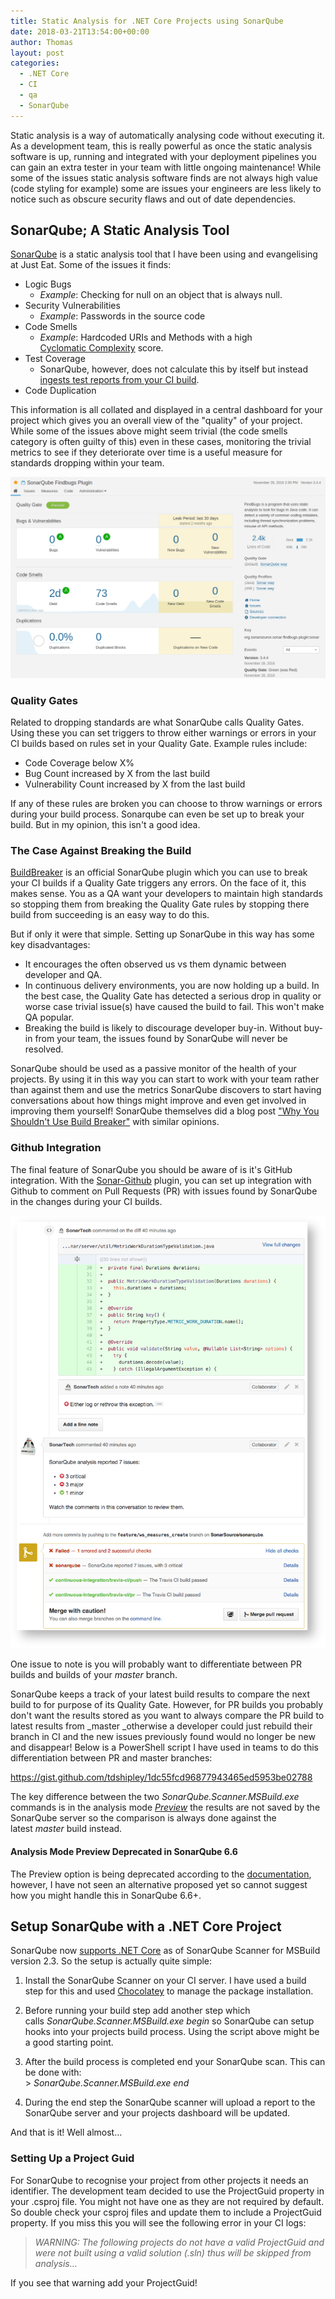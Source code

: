 ```yaml
---
title: Static Analysis for .NET Core Projects using SonarQube
date: 2018-03-21T13:54:00+00:00
author: Thomas
layout: post
categories:
  - .NET Core
  - CI
  - qa
  - SonarQube
---
```

Static analysis is a way of automatically analysing code without executing it. As a development team, this is really powerful as once the static analysis software is up, running and integrated with your deployment pipelines you can gain an extra tester in your team with little ongoing maintenance! While some of the issues static analysis software finds are not always high value (code styling for example) some are issues your engineers are less likely to notice such as obscure security flaws and out of date dependencies.

## SonarQube; A Static Analysis Tool

[SonarQube](https://www.sonarqube.org/) is a static analysis tool that I have been using and evangelising at Just Eat. Some of the issues it finds:

  * Logic Bugs 
      * _Example_: Checking for null on an object that is always null.
  * Security Vulnerabilities 
      * _Example_: Passwords in the source code
  * Code Smells 
      * _Example_: Hardcoded URIs and Methods with a high [Cyclomatic Complexity](https://en.wikipedia.org/wiki/Cyclomatic_complexity) score.
  * Test Coverage 
      * SonarQube, however, does not calculate this by itself but instead [ingests test reports from your CI build](https://docs.sonarqube.org/display/SONAR/Seeing+Coverage).
  * Code Duplication

This information is all collated and displayed in a central dashboard for your project which gives you an overall view of the "quality" of your project. While some of the issues above might seem trivial (the code smells category is often guilty of this) even in these cases, monitoring the trivial metrics to see if they deteriorate over time is a useful measure for standards dropping within your team.

![Example SonarQube Project Dashboard](/assets/img/2018/03/SonarQube_Project_page.png)

### Quality Gates

Related to dropping standards are what SonarQube calls Quality Gates. Using these you can set triggers to throw either warnings or errors in your CI builds based on rules set in your Quality Gate. Example rules include:

  * Code Coverage below X%
  * Bug Count increased by X from the last build
  * Vulnerability Count increased by X from the last build

If any of these rules are broken you can choose to throw warnings or errors during your build process. Sonarqube can even be set up to break your build. But in my opinion, this isn't a good idea.

### The Case Against Breaking the Build

[BuildBreaker](https://github.com/SonarQubeCommunity/sonar-build-breaker) is an official SonarQube plugin which you can use to break your CI builds if a Quality Gate triggers any errors. On the face of it, this makes sense. You as a QA want your developers to maintain high standards so stopping them from breaking the Quality Gate rules by stopping there build from succeeding is an easy way to do this.

But if only it were that simple. Setting up SonarQube in this way has some key disadvantages:

  * It encourages the often observed us vs them dynamic between developer and QA.
  * In continuous delivery environments, you are now holding up a build. In the best case, the Quality Gate has detected a serious drop in quality or worse case trivial issue(s) have caused the build to fail. This won't make QA popular.
  * Breaking the build is likely to discourage developer buy-in. Without buy-in from your team, the issues found by SonarQube will never be resolved.

SonarQube should be used as a passive monitor of the health of your projects. By using it in this way you can start to work with your team rather than against them and use the metrics SonarQube discovers to start having conversations about how things might improve and even get involved in improving them yourself! SonarQube themselves did a blog post ["Why You Shouldn't Use Build Breaker"](https://blog.sonarsource.com/why-you-shouldnt-use-build-breaker/) with similar opinions.

### Github Integration

The final feature of SonarQube you should be aware of is it's GitHub integration. With the [Sonar-Github](https://github.com/SonarSource/sonar-github) plugin, you can set up integration with Github to comment on Pull Requests (PR) with issues found by SonarQube in the changes during your CI builds.

![SonarQube and GitHub integration example.](/assets/img/2018/03/sonarqube_PullRequestAnalysis.png)

One issue to note is you will probably want to differentiate between PR builds and builds of your _master_ branch.

SonarQube keeps a track of your latest build results to compare the next build to for purpose of its Quality Gate. However, for PR builds you probably don't want the results stored as you want to always compare the PR build to latest results from _master _otherwise a developer could just rebuild their branch in CI and the new issues previously found would no longer be new and disappear! Below is a PowerShell script I have used in teams to do this differentiation between PR and master branches:

https://gist.github.com/tdshipley/1dc55fcd96877943465ed5953be02788

The key difference between the two _SonarQube.Scanner.MSBuild.exe_ commands is in the analysis mode [_Preview_](https://blog.sonarsource.com/analysis-vs-preview-vs-incremental-preview-in-sonarqube/) the results are not saved by the SonarQube server so the comparison is always done against the latest _master_ build instead.

#### Analysis Mode Preview Deprecated in SonarQube 6.6

The Preview option is being deprecated according to the [documentation](https://docs.sonarqube.org/display/SONAR/Analysis+Parameters), however, I have not seen an alternative proposed yet so cannot suggest how you might handle this in SonarQube 6.6+.

## Setup SonarQube with a .NET Core Project

SonarQube now [supports .NET Core](https://www.sonarsource.com/resources/product-news/news.html#2017-04-13-sonarqube-scanner-for-msbuild-2-3-released) as of SonarQube Scanner for MSBuild version 2.3. So the setup is actually quite simple:

  1. Install the SonarQube Scanner on your CI server. I have used a build step for this and used [Chocolatey](https://chocolatey.org/) to manage the package installation.
  2. Before running your build step add another step which calls _SonarQube.Scanner.MSBuild.exe begin_ so SonarQube can setup hooks into your projects build process. Using the script above might be a good starting point.
  3. After the build process is completed end your SonarQube scan. This can be done with:  
    > _SonarQube.Scanner.MSBuild.exe end_

  4. During the end step the SonarQube scanner will upload a report to the SonarQube server and your projects dashboard will be updated.

And that is it! Well almost&#8230;

### Setting Up a Project Guid

For SonarQube to recognise your project from other projects it needs an identifier. The development team decided to use the ProjectGuid property in your .csproj file. You might not have one as they are not required by default. So double check your csproj files and update them to include a ProjectGuid property. If you miss this you will see the following error in your CI logs:

> <i class="mark error_msg ">WARNING: The following projects do not have a valid ProjectGuid and were not built using a valid solution (.sln) thus will be skipped from analysis&#8230;</i>

If you see that warning add your ProjectGuid!